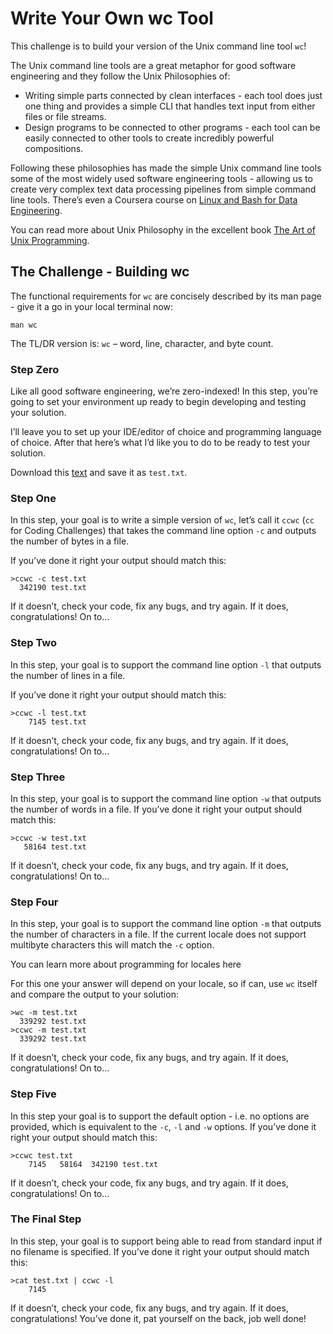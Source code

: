 # Write Your Own wc Tool <a name="write-our-own-wc-tool"></a>

This challenge is to build your version of the Unix command line tool `wc`!

The Unix command line tools are a great metaphor for good software engineering and they follow the Unix Philosophies of:

- Writing simple parts connected by clean interfaces - each tool does just one thing and provides a simple CLI that handles text input from either files or file streams.
- Design programs to be connected to other programs - each tool can be easily connected to other tools to create incredibly powerful compositions.

Following these philosophies has made the simple Unix command line tools some of the most widely used software engineering tools - allowing us to create very complex text data processing pipelines from simple command line tools. There’s even a Coursera course on [Linux and Bash for Data Engineering](https://gb.coursera.org/learn/linux-and-bash-for-data-engineering-duke).

You can read more about Unix Philosophy in the excellent book [The Art of Unix Programming](http://www.catb.org/~esr/writings/taoup/html/).

## The Challenge - Building wc

The functional requirements for `wc` are concisely described by its man page - give it a go in your local terminal now:

```shell
man wc
```

The TL/DR version is: `wc` – word, line, character, and byte count.

### Step Zero

Like all good software engineering, we’re zero-indexed! In this step, you’re going to set your environment up ready to begin developing and testing your solution.

I’ll leave you to set up your IDE/editor of choice and programming language of choice. After that here’s what I’d like you to do to be ready to test your solution.

Download this [text](../challenge-1/test.txt) and save it as `test.txt`.

### Step One

In this step, your goal is to write a simple version of `wc`, let’s call it `ccwc` (`cc` for Coding Challenges) that takes the command line option `-c` and outputs the number of bytes in a file.

If you’ve done it right your output should match this:

```shell
>ccwc -c test.txt
  342190 test.txt
```

If it doesn’t, check your code, fix any bugs, and try again. If it does, congratulations! On to…

### Step Two

In this step, your goal is to support the command line option `-l` that outputs the number of lines in a file.

If you’ve done it right your output should match this:

```shell
>ccwc -l test.txt
    7145 test.txt
```

If it doesn’t, check your code, fix any bugs, and try again. If it does, congratulations! On to…

### Step Three

In this step, your goal is to support the command line option `-w` that outputs the number of words in a file. If you’ve done it right your output should match this:

```shell
>ccwc -w test.txt
   58164 test.txt
```

If it doesn’t, check your code, fix any bugs, and try again. If it does, congratulations! On to…

### Step Four

In this step, your goal is to support the command line option `-m` that outputs the number of characters in a file. If the current locale does not support multibyte characters this will match the `-c` option.

You can learn more about programming for locales here

For this one your answer will depend on your locale, so if can, use `wc` itself and compare the output to your solution:

```shell
>wc -m test.txt
  339292 test.txt
>ccwc -m test.txt
  339292 test.txt
```

If it doesn’t, check your code, fix any bugs, and try again. If it does, congratulations! On to…

### Step Five

In this step your goal is to support the default option - i.e. no options are provided, which is equivalent to the `-c`, `-l` and `-w` options. If you’ve done it right your output should match this:

```shell
>ccwc test.txt
    7145   58164  342190 test.txt
```

If it doesn’t, check your code, fix any bugs, and try again. If it does, congratulations! On to…

### The Final Step

In this step, your goal is to support being able to read from standard input if no filename is specified. If you’ve done it right your output should match this:

```shell
>cat test.txt | ccwc -l
    7145
```

If it doesn’t, check your code, fix any bugs, and try again. If it does, congratulations! You’ve done it, pat yourself on the back, job well done!
